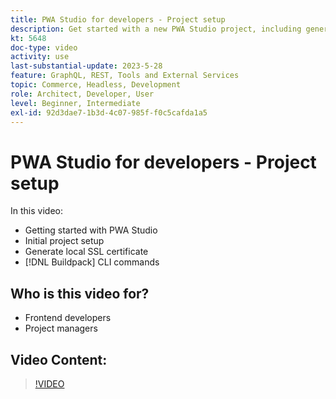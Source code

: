 ```yaml
---
title: PWA Studio for developers - Project setup
description: Get started with a new PWA Studio project, including generating a local SSL certificate, and the build pack CLI commands.
kt: 5648
doc-type: video
activity: use
last-substantial-update: 2023-5-28
feature: GraphQL, REST, Tools and External Services
topic: Commerce, Headless, Development
role: Architect, Developer, User
level: Beginner, Intermediate
exl-id: 92d3dae7-1b3d-4c07-985f-f0c5cafda1a5
---
```

# PWA Studio for developers - Project setup

In this video:

- Getting started with PWA Studio
- Initial project setup
- Generate local SSL certificate
- [!DNL Buildpack] CLI commands

## Who is this video for?

- Frontend developers
- Project managers

## Video Content:

>[!VIDEO](https://video.tv.adobe.com/v/35719?quality=12&learn=on)
